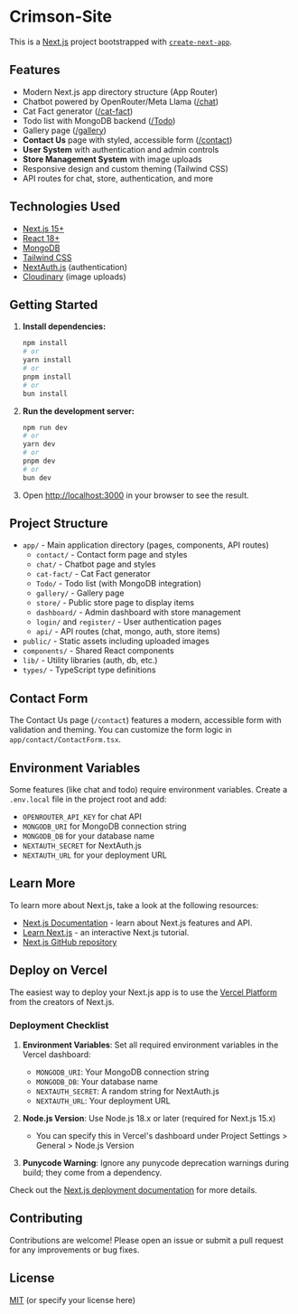 # Crimson-Site



This is a [Next.js](https://nextjs.org) project bootstrapped with [`create-next-app`](https://nextjs.org/docs/app/api-reference/cli/create-next-app).

## Features

- Modern Next.js app directory structure (App Router)
- Chatbot powered by OpenRouter/Meta Llama ([/chat](./app/chat))
- Cat Fact generator ([/cat-fact](./app/cat-fact))
- Todo list with MongoDB backend ([/Todo](./app/Todo))
- Gallery page ([/gallery](./app/gallery))
- **Contact Us** page with styled, accessible form ([/contact](./app/contact))
- **User System** with authentication and admin controls
- **Store Management System** with image uploads
- Responsive design and custom theming (Tailwind CSS)
- API routes for chat, store, authentication, and more

## Technologies Used

- [Next.js 15+](https://nextjs.org/)
- [React 18+](https://react.dev/)
- [MongoDB](https://www.mongodb.com/)
- [Tailwind CSS](https://tailwindcss.com/)
- [NextAuth.js](https://next-auth.js.org/) (authentication)
- [Cloudinary](https://cloudinary.com/) (image uploads)

## Getting Started

1. **Install dependencies:**

   ```bash
   npm install
   # or
   yarn install
   # or
   pnpm install
   # or
   bun install
   ```

2. **Run the development server:**

   ```bash
   npm run dev
   # or
   yarn dev
   # or
   pnpm dev
   # or
   bun dev
   ```

3. Open [http://localhost:3000](http://localhost:3000) in your browser to see the result.

## Project Structure

- `app/` - Main application directory (pages, components, API routes)
  - `contact/` - Contact form page and styles
  - `chat/` - Chatbot page and styles
  - `cat-fact/` - Cat Fact generator
  - `Todo/` - Todo list (with MongoDB integration)
  - `gallery/` - Gallery page
  - `store/` - Public store page to display items
  - `dashboard/` - Admin dashboard with store management
  - `login/` and `register/` - User authentication pages
  - `api/` - API routes (chat, mongo, auth, store items)
- `public/` - Static assets including uploaded images
- `components/` - Shared React components
- `lib/` - Utility libraries (auth, db, etc.)
- `types/` - TypeScript type definitions

## Contact Form

The Contact Us page (`/contact`) features a modern, accessible form with validation and theming. You can customize the form logic in `app/contact/ContactForm.tsx`.

## Environment Variables

Some features (like chat and todo) require environment variables. Create a `.env.local` file in the project root and add:

- `OPENROUTER_API_KEY` for chat API
- `MONGODB_URI` for MongoDB connection string
- `MONGODB_DB` for your database name
- `NEXTAUTH_SECRET` for NextAuth.js
- `NEXTAUTH_URL` for your deployment URL

## Learn More

To learn more about Next.js, take a look at the following resources:

- [Next.js Documentation](https://nextjs.org/docs) - learn about Next.js features and API.
- [Learn Next.js](https://nextjs.org/learn) - an interactive Next.js tutorial.
- [Next.js GitHub repository](https://github.com/vercel/next.js)

## Deploy on Vercel

The easiest way to deploy your Next.js app is to use the [Vercel Platform](https://vercel.com/new?utm_medium=default-template&filter=next.js&utm_source=create-next-app&utm_campaign=create-next-app-readme) from the creators of Next.js.

### Deployment Checklist

1. **Environment Variables**: Set all required environment variables in the Vercel dashboard:
   - `MONGODB_URI`: Your MongoDB connection string
   - `MONGODB_DB`: Your database name
   - `NEXTAUTH_SECRET`: A random string for NextAuth.js
   - `NEXTAUTH_URL`: Your deployment URL

2. **Node.js Version**: Use Node.js 18.x or later (required for Next.js 15.x)
   - You can specify this in Vercel's dashboard under Project Settings > General > Node.js Version

3. **Punycode Warning**: Ignore any punycode deprecation warnings during build; they come from a dependency.

Check out the [Next.js deployment documentation](https://nextjs.org/docs/app/building-your-application/deploying) for more details.

## Contributing

Contributions are welcome! Please open an issue or submit a pull request for any improvements or bug fixes.

## License

[MIT](LICENSE) (or specify your license here)
